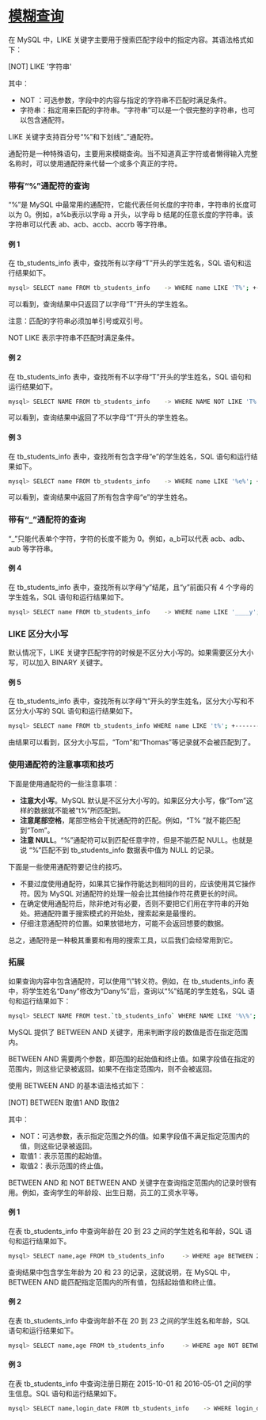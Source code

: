 # [模糊查询](https://www.cnblogs.com/ynxiyan/p/17026448.html)

在 MySQL 中，LIKE 关键字主要用于搜索匹配字段中的指定内容。其语法格式如下：

[NOT] LIKE '字符串'

其中：

- NOT ：可选参数，字段中的内容与指定的字符串不匹配时满足条件。
- 字符串：指定用来匹配的字符串。“字符串”可以是一个很完整的字符串，也可以包含通配符。

LIKE 关键字支持百分号“%”和下划线“_”通配符。

通配符是一种特殊语句，主要用来模糊查询。当不知道真正字符或者懒得输入完整名称时，可以使用通配符来代替一个或多个真正的字符。

### **带有“%”通配符的查询**

“%”是 MySQL 中最常用的通配符，它能代表任何长度的字符串，字符串的长度可以为 0。例如，a%b表示以字母 a 开头，以字母 b 结尾的任意长度的字符串。该字符串可以代表 ab、acb、accb、accrb 等字符串。

#### **例 1**

在 tb_students_info 表中，查找所有以字母“T”开头的学生姓名，SQL 语句和运行结果如下。

```bash
mysql> SELECT name FROM tb_students_info    -> WHERE name LIKE 'T%'; +--------+ | name   | +--------+ | Thomas | | Tom    | +--------+ 2 rows in set (0.12 sec)
```

可以看到，查询结果中只返回了以字母“T”开头的学生姓名。

注意：匹配的字符串必须加单引号或双引号。

NOT LIKE 表示字符串不匹配时满足条件。

#### **例 2**

在 tb_students_info 表中，查找所有不以字母“T”开头的学生姓名，SQL 语句和运行结果如下。

```bash
mysql> SELECT NAME FROM tb_students_info    -> WHERE NAME NOT LIKE 'T%'; +-------+ | NAME  | +-------+ | Dany  | | Green | | Henry | | Jane  | | Jim   | | John  | | Lily  | | Susan | +-------+ 8 rows in set (0.00 sec)
```

可以看到，查询结果中返回了不以字母“T”开头的学生姓名。

#### **例 3**

在 tb_students_info 表中，查找所有包含字母“e”的学生姓名，SQL 语句和运行结果如下。

```bash
mysql> SELECT name FROM tb_students_info    -> WHERE name LIKE '%e%'; +-------+ | name  | +-------+ | Green | | Henry | | Jane  | +-------+ 3 rows in set (0.00 sec)
```

可以看到，查询结果中返回了所有包含字母“e”的学生姓名。

### **带有“_”通配符的查询**

“_”只能代表单个字符，字符的长度不能为 0。例如，a_b可以代表 acb、adb、aub 等字符串。

#### **例 4**

在 tb_students_info 表中，查找所有以字母“y”结尾，且“y”前面只有 4 个字母的学生姓名，SQL 语句和运行结果如下。

```bash
mysql> SELECT name FROM tb_students_info    -> WHERE name LIKE '____y'; +-------+ | name  | +-------+ | Henry | +-------+ 1 row in set (0.00 sec)
```

### **LIKE 区分大小写**

默认情况下，LIKE 关键字匹配字符的时候是不区分大小写的。如果需要区分大小写，可以加入 BINARY 关键字。

#### **例 5**

在 tb_students_info 表中，查找所有以字母“t”开头的学生姓名，区分大小写和不区分大小写的 SQL 语句和运行结果如下。

```bash
mysql> SELECT name FROM tb_students_info WHERE name LIKE 't%'; +--------+ | name   | +--------+ | Thomas | | Tom    | +--------+ 2 rows in set (0.00 sec) mysql> SELECT name FROM tb_students_info WHERE name LIKE BINARY 't%'; Empty set (0.01 sec)
```

由结果可以看到，区分大小写后，“Tom”和“Thomas”等记录就不会被匹配到了。

### **使用通配符的注意事项和技巧**

下面是使用通配符的一些注意事项：

- **注意大小写**。MySQL 默认是不区分大小写的。如果区分大小写，像“Tom”这样的数据就不能被“t%”所匹配到。
- **注意尾部空格**，尾部空格会干扰通配符的匹配。例如，“T% ”就不能匹配到“Tom”。
- **注意 NULL**。“%”通配符可以到匹配任意字符，但是不能匹配 NULL。也就是说 “%”匹配不到 tb_students_info 数据表中值为 NULL 的记录。

下面是一些使用通配符要记住的技巧。

- 不要过度使用通配符，如果其它操作符能达到相同的目的，应该使用其它操作符。因为 MySQL 对通配符的处理一般会比其他操作符花费更长的时间。
- 在确定使用通配符后，除非绝对有必要，否则不要把它们用在字符串的开始处。把通配符置于搜索模式的开始处，搜索起来是最慢的。
- 仔细注意通配符的位置。如果放错地方，可能不会返回想要的数据。

总之，通配符是一种极其重要和有用的搜索工具，以后我们会经常用到它。

### **拓展**

如果查询内容中包含通配符，可以使用“\”转义符。例如，在 tb_students_info 表中，将学生姓名“Dany”修改为“Dany%”后，查询以“%”结尾的学生姓名，SQL 语句和运行结果如下：

```bash
mysql> SELECT NAME FROM test.`tb_students_info` WHERE NAME LIKE '%\%'; +-------+ | NAME  | +-------+ | Dany% | +-------+ 1 row in set (0.00 sec)
```

MySQL 提供了 BETWEEN AND 关键字，用来判断字段的数值是否在指定范围内。

BETWEEN AND 需要两个参数，即范围的起始值和终止值。如果字段值在指定的范围内，则这些记录被返回。如果不在指定范围内，则不会被返回。

使用 BETWEEN AND 的基本语法格式如下：

[NOT] BETWEEN 取值1 AND 取值2

其中：

- NOT：可选参数，表示指定范围之外的值。如果字段值不满足指定范围内的值，则这些记录被返回。
- 取值1：表示范围的起始值。
- 取值2：表示范围的终止值。

BETWEEN AND 和 NOT BETWEEN AND 关键字在查询指定范围内的记录时很有用。例如，查询学生的年龄段、出生日期，员工的工资水平等。

#### **例 1**

在表 tb_students_info 中查询年龄在 20 到 23 之间的学生姓名和年龄，SQL 语句和运行结果如下。

```bash
mysql> SELECT name,age FROM tb_students_info     -> WHERE age BETWEEN 20 AND 23; +--------+------+ | name   | age  | +--------+------+ | Green  |   23 | | Henry  |   23 | | Jane   |   22 | | John   |   21 | | Lily   |   22 | | Susan  |   23 | | Thomas |   22 | | Tom    |   23 | +--------+------+ 8 rows in set (0.00 sec)
```

查询结果中包含学生年龄为 20 和 23 的记录，这就说明，在 MySQL 中，BETWEEN AND 能匹配指定范围内的所有值，包括起始值和终止值。

#### **例 2**

在表 tb_students_info 中查询年龄不在 20 到 23 之间的学生姓名和年龄，SQL 语句和运行结果如下。

```bash
mysql> SELECT name,age FROM tb_students_info     -> WHERE age NOT BETWEEN 20 AND 23; +------+------+ | name | age  | +------+------+ | Dany |   25 | | Jim  |   24 | +------+------+ 2 rows in set (0.00 sec)
```

#### **例 3**

在表 tb_students_info 中查询注册日期在 2015-10-01 和 2016-05-01 之间的学生信息。SQL 语句和运行结果如下。

```bash
mysql> SELECT name,login_date FROM tb_students_info    -> WHERE login_date BETWEEN '2015-10-01' AND '2016-05-01'; +-------+------------+ | name  | login_date | +-------+------------+ | Jim   | 2016-01-15 | | John  | 2015-11-11 | | Lily  | 2016-02-26 | | Susan | 2015-10-01 | +-------+------------+ 4 rows in set (0.00 sec)
```
